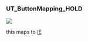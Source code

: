 ### UT\_ButtonMapping\_HOLD

![](https://user-images.githubusercontent.com/69573151/210791770-0a0fea1d-f03e-48f2-a26e-44e9ada28320.png)

this maps to [IE](../IE)
